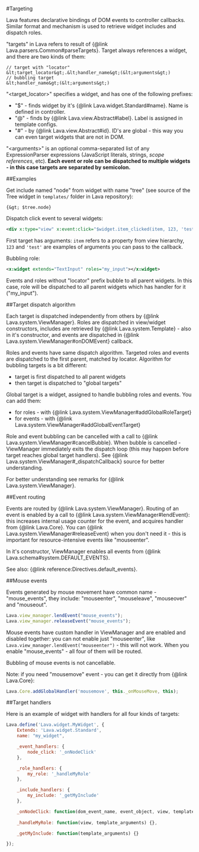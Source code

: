 
#Targeting

Lava features declarative bindings of DOM events to controller callbacks. 
Similar format and mechanism is used to retrieve widget includes and dispatch roles.

"targets" in Lava refers to result of {@link Lava.parsers.Common#parseTargets}. 
Target always references a widget, and there are two kinds of them:

```text
// target with "locator"
&lt;target_locator&gt;.&lt;handler_name&gt;(&lt;arguments&gt;)
// bubbling target
&lt;handler_name&gt;(&lt;arguments&gt;)
```

"&lt;target_locator&gt;" specifies a widget, and has one of the following prefixes:
- "$" - finds widget by it's {@link Lava.widget.Standard#name}. Name is defined in controller.
- "@" - finds by {@link Lava.view.Abstract#label}. Label is assigned in template configs.
- "&num;" - by {@link Lava.view.Abstract#id}. ID's are global - this way you can even target widgets that are not in DOM.

"&lt;arguments&gt;" is an optional comma-separated list of any ExpressionParser expressions 
(JavaScript literals, strings, <i>scope references</i>, etc). <b>Each event or role can be dispatched to multiple widgets - 
in this case targets are separated by semicolon.</b>

##Examples

Get include named "node" from widget with name "tree" 
(see source of the Tree widget in `templates/` folder in Lava repository):

```text
{&gt; $tree.node}
```

Dispatch click event to several widgets:

```xml
<div x:type="view" x:event:click="$widget.item_clicked(item, 123, 'test'); #app.item_clicked"></div>
```

First target has arguments: `item` refers to a property from view hierarchy, `123` and `'test'` are examples of
arguments you can pass to the callback.

Bubbling role:

```xml
<x:widget extends="TextInput" roles="my_input"></x:widget>
```

Events and roles without "locator" prefix bubble to all parent widgets. In this case, role will be dispatched
to all parent widgets which has handler for it (<str>"my_input"</str>).

##Target dispatch algorithm

Each target is dispatched independently from others by {@link Lava.system.ViewManager}. 
Roles are dispatched in view/widget constructors, includes are retrieved by 
{@link Lava.system.Template} - also in it's constructor, and events are 
dispatched in {@link Lava.system.ViewManager#onDOMEvent} callback.

Roles and events have same dispatch algorithm. Targeted roles and events are dispatched to the first parent, 
matched by locator. Algorithm for bubbling targets is a bit different: 
- target is first dispatched to all parent widgets
- then target is dispatched to "global targets"

Global target is a widget, assigned to handle bubbling roles and events. You can add them:
- for roles - with {@link Lava.system.ViewManager#addGlobalRoleTarget}
- for events - with {@link Lava.system.ViewManager#addGlobalEventTarget}

Role and event bubbling can be cancelled with a call to {@link Lava.system.ViewManager#cancelBubble}.
When bubble is cancelled - ViewManager immediately exits the dispatch loop (this may happen before target reaches
global target handlers). See {@link Lava.system.ViewManager#_dispatchCallback} source for better understanding.

For better understanding see remarks for {@link Lava.system.ViewManager}.

##Event routing

Events are routed by {@link Lava.system.ViewManager}.
Routing of an event is enabled by a call to {@link Lava.system.ViewManager#lendEvent}: this increases internal 
usage counter for the event, and acquires handler from {@link Lava.Core}. You can {@link Lava.system.ViewManager#releaseEvent}
when you don't need it - this is important for resource-intensive events like "mouseenter".

In it's constructor, ViewManager enables all events from {@link Lava.schema#system.DEFAULT_EVENTS}.

See also: {@link reference:Directives.default_events}.

##Mouse events

Events generated by mouse movement have common name - "mouse_events", they include:
"mouseenter", "mouseleave", "mouseover" and "mouseout".

```javascript
Lava.view_manager.lendEvent("mouse_events");
Lava.view_manager.releaseEvent("mouse_events");
```

Mouse events have custom handler in ViewManager and are enabled and disabled together: 
you can not enable just "mouseenter", like `Lava.view_manager.lendEvent("mouseenter")` - this will not work.
When you enable "mouse_events" - all four of them will be routed.

Bubbling of mouse events is not cancellable.

Note: if you need "mousemove" event - you can get it directly from {@link Lava.Core}:
```javascript
Lava.Core.addGlobalHandler('mousemove', this._onMouseMove, this);
```

##Target handlers

Here is an example of widget with handlers for all four kinds of targets:

```javascript
Lava.define('Lava.widget.MyWidget', {
	Extends: 'Lava.widget.Standard',
	name: "my_widget",

	_event_handlers: {
		node_click: '_onNodeClick'
	},

	_role_handlers: {
		my_role: '_handleMyRole'
	},

	_include_handlers: {
		my_include: '_getMyInclude'
	},

	_onNodeClick: function(dom_event_name, event_object, view, template_arguments) {},
    
	_handleMyRole: function(view, template_arguments) {},

	_getMyInclude: function(template_arguments) {}

});
```

